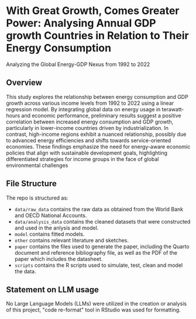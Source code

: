 # With Great Growth, Comes Greater Power: Analysing Annual GDP growth Countries in Relation to Their Energy Consumption 
Analyzing the Global Energy-GDP Nexus from 1992 to 2022
 
## Overview

This study explores the relationship between energy consumption and GDP growth across various income levels from 1992 to 2022 using a linear regression model. By integrating global data on energy usage in terawatt-hours and economic performance, preliminary results suggest a positive correlation between increased energy consumption and GDP growth, particularly in lower-income countries driven by industrialization. In contrast, high-income regions exhibit a nuanced relationship, possibly due to advanced energy efficiencies and shifts towards service-oriented economies. These findings emphasize the need for energy-aware economic policies that align with sustainable development goals, highlighting differentiated strategies for income groups in the face of global environmental challenges

## File Structure

The repo is structured as:

-   `data/raw_data` contains the raw data as obtained from the World Bank and OECD National Accounts.
-   `data/analysis_data` contains the cleaned datasets that were constructed and used in the anlysis and model.
-   `model` contains fitted models. 
-   `other` contains relevant literature and sketches.
-   `paper` contains the files used to generate the paper, including the Quarto document and reference bibliography file, as well as the PDF of the paper which includes the datasheet. 
-   `scripts` contains the R scripts used to simulate, test, clean and model the data.


## Statement on LLM usage

No Large Language Models (LLMs) were utilized in the creation or analysis of this project, "code re-format" tool in RStudio was used for formatting.
